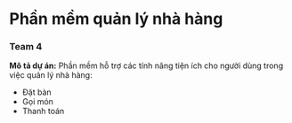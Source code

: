 
# Phần mềm quản lý nhà hàng
### Team 4


**Mô tả dự án:**
Phần mềm hỗ trợ các tính năng tiện ích cho người dùng trong việc quản lý nhà hàng:
+ Đặt bàn
+ Gọi món
+ Thanh toán
